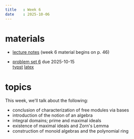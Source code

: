 ```yaml
---
title   : Week 6
date    : 2025-10-06
---
```



# materials


- [lecture notes](/course-content/grad-algebra.pdf) (week 6 material begins on p. 46)

- [problem set 6](/course-content/2025-10-15--assignment06.pdf) due 2025-10-15  
  [typst](/course-content/2025-10-15--assignment06.typ)
  [latex](/course-content/2025-10-15--assignment06-tex.tex)
  
# topics

This week, we'll talk about the following:

- conclusion of characterization of free modules via bases
- introduction of the notion of an algebra
- integral domains; prime and maximal ideals
- existence of maximal ideals and Zorn's Lemma
- construction of monoid algebras and the polynomial ring
